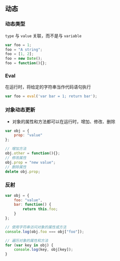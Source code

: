 
## 动态

### 动态类型

`type` 与 `value` 关联，而不是与 `variable`

```javascript
var foo = 1;
foo = "A string";
foo = [1, 2];
foo = new Date();
foo = function(){};
```

### Eval
在运行时，将给定的字符串当作代码语句执行

```javascript
var foo = eval('var bar = 1; return bar');
```

### 对象动态更新

+ 对象的属性和方法都可以在运行时，增加、修改、删除

```javascript
var obj = {
	prop: "value"
};

// 增加方法
obj.other = function(){};
// 修改属性
obj.prop = "new value";
// 删除属性
delete obj.prop;
```

### 反射

```javascript
var obj = {
	foo: "value",
	bar: function() {
		return this.foo;
	}
};

// 使用字符串访问对象的属性或方法
console.log(obj.foo === obj["foo"]);

// 遍历对象的属性和方法
for (var key in obj) {
	console.log(key, obj[key]);
}
```
